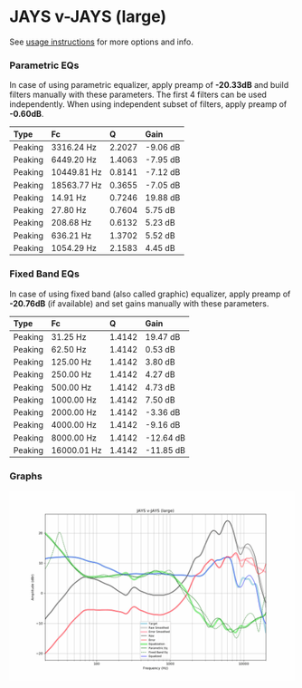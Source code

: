 # JAYS v-JAYS (large)
See [usage instructions](https://github.com/jaakkopasanen/AutoEq#usage) for more options and info.

### Parametric EQs
In case of using parametric equalizer, apply preamp of **-20.33dB** and build filters manually
with these parameters. The first 4 filters can be used independently.
When using independent subset of filters, apply preamp of **-0.60dB**.

| Type    | Fc          |      Q | Gain     |
|:--------|:------------|:-------|:---------|
| Peaking | 3316.24 Hz  | 2.2027 | -9.06 dB |
| Peaking | 6449.20 Hz  | 1.4063 | -7.95 dB |
| Peaking | 10449.81 Hz | 0.8141 | -7.12 dB |
| Peaking | 18563.77 Hz | 0.3655 | -7.05 dB |
| Peaking | 14.91 Hz    | 0.7246 | 19.88 dB |
| Peaking | 27.80 Hz    | 0.7604 | 5.75 dB  |
| Peaking | 208.68 Hz   | 0.6132 | 5.23 dB  |
| Peaking | 636.21 Hz   | 1.3702 | 5.52 dB  |
| Peaking | 1054.29 Hz  | 2.1583 | 4.45 dB  |

### Fixed Band EQs
In case of using fixed band (also called graphic) equalizer, apply preamp of **-20.76dB**
(if available) and set gains manually with these parameters.

| Type    | Fc          |      Q | Gain      |
|:--------|:------------|:-------|:----------|
| Peaking | 31.25 Hz    | 1.4142 | 19.47 dB  |
| Peaking | 62.50 Hz    | 1.4142 | 0.53 dB   |
| Peaking | 125.00 Hz   | 1.4142 | 3.80 dB   |
| Peaking | 250.00 Hz   | 1.4142 | 4.27 dB   |
| Peaking | 500.00 Hz   | 1.4142 | 4.73 dB   |
| Peaking | 1000.00 Hz  | 1.4142 | 7.50 dB   |
| Peaking | 2000.00 Hz  | 1.4142 | -3.36 dB  |
| Peaking | 4000.00 Hz  | 1.4142 | -9.16 dB  |
| Peaking | 8000.00 Hz  | 1.4142 | -12.64 dB |
| Peaking | 16000.01 Hz | 1.4142 | -11.85 dB |

### Graphs
![](./JAYS%20v-JAYS%20(large).png)